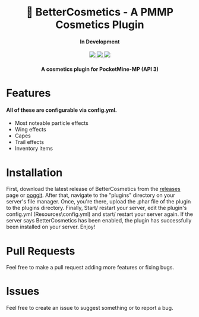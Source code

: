 <h1 align="center"> 🌹 BetterCosmetics - A PMMP Cosmetics Plugin </h1>
<h4 align="center"> In Development </h4>
<div align = "center"> 
  <a href="https://github.com/Skylelo/BetterCosmetics/blob/main/LICENSE"><img src="https://img.shields.io/badge/license-license-orange"/> </a>
  <a href="https://github.com/Skylelo/BetterCosmetics/releases"><img src="https://img.shields.io/badge/download-plugin-blue"/> </a>
  <a href="https://www.youtube.com/watch?v=dQw4w9WgXcQ"><img src="https://img.shields.io/badge/view%20on-poggit-green"/> </a>
</div> 

<h4 align="center">A cosmetics plugin for PocketMine-MP (API 3)</h4>

# Features
#### All of these are configurable via config.yml.
- Most noteable particle effects
- Wing effects
- Capes
- Trail effects
- Inventory items

# Installation 
First, download the latest release of BetterCosmetics from the [releases](https://github.com/Skylelo/BetterCosmetics/releases) page or [poggit](https://www.youtube.com/watch?v=dQw4w9WgXcQ). After that, navigate to the "plugins" directory on your server's file manager. Once, you're there, upload the .phar file of the plugin to the plugins directory.
Finally, Start/ restart your server, edit the plugin's config.yml (Resources\config.yml) and start/ restart your server again. If the server says BetterCosmetics has been enabled, the plugin has successfully been installed on your server. Enjoy!

# Pull Requests
Feel free to make a pull request adding more features or fixing bugs.

# Issues
Feel free to create an issue to suggest something or to report a bug.
